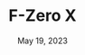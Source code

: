 ---
layout: n64
title: "F-Zero X"
categories:
 - approved
 - n64
 - universal
 - safe
tags:
- racing
- gotta go fast
series:
- f-zero
date: May 19, 2023
permalink: /games/f-zero-x/play/details
publisher: Nintendo
gid: f-zero-x
edition: us
---